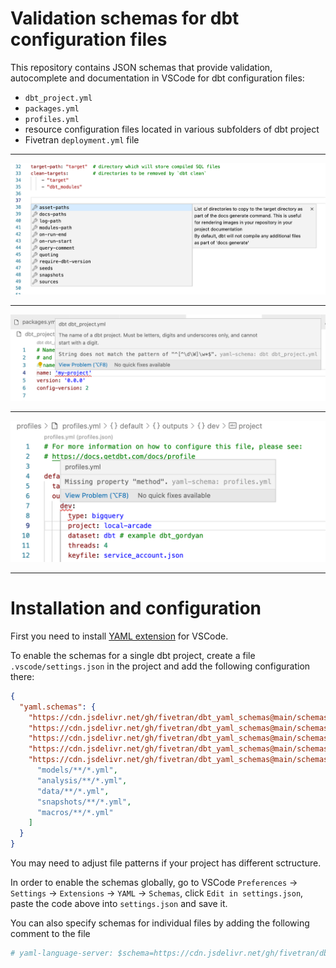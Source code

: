 # Validation schemas for dbt configuration files

This repository contains JSON schemas that provide validation, autocomplete and documentation in VSCode for dbt configuration files:

- `dbt_project.yml`
- `packages.yml`
- `profiles.yml`
- resource configuration files located in various subfolders of dbt project
- Fivetran `deployment.yml` file

---

![Autocomplete](images/autocomplete.png)

---

![Invalid value](images/invalid_value.png)

---

![Missing property](images/missing_property.png)

---

# Installation and configuration

First you need to install [YAML extension](https://marketplace.visualstudio.com/items?itemName=redhat.vscode-yaml) for VSCode.

To enable the schemas for a single dbt project, create a file `.vscode/settings.json` in the project and add the following configuration there:

```json
{
  "yaml.schemas": {
    "https://cdn.jsdelivr.net/gh/fivetran/dbt_yaml_schemas@main/schemas/profiles.json": "profiles.yml",
    "https://cdn.jsdelivr.net/gh/fivetran/dbt_yaml_schemas@main/schemas/dbt_project.json": "dbt_project.yml",
    "https://cdn.jsdelivr.net/gh/fivetran/dbt_yaml_schemas@main/schemas/deployment.json": "deployment.yml",
    "https://cdn.jsdelivr.net/gh/fivetran/dbt_yaml_schemas@main/schemas/packages.json": "packages.yml",
    "https://cdn.jsdelivr.net/gh/fivetran/dbt_yaml_schemas@main/schemas/resources.json": [
      "models/**/*.yml",
      "analysis/**/*.yml",
      "data/**/*.yml",
      "snapshots/**/*.yml",
      "macros/**/*.yml"
    ]
  }
}
```

You may need to adjust file patterns if your project has different sctructure.

In order to enable the schemas globally, go to VSCode `Preferences` -> `Settings` -> `Extensions` -> `YAML` -> `Schemas`, click `Edit in settings.json`, paste the code above into `settings.json` and save it.

You can also specify schemas for individual files by adding the following comment to the file

```yaml
# yaml-language-server: $schema=https://cdn.jsdelivr.net/gh/fivetran/dbt_yaml_schemas@main/schemas/resources.json
```
